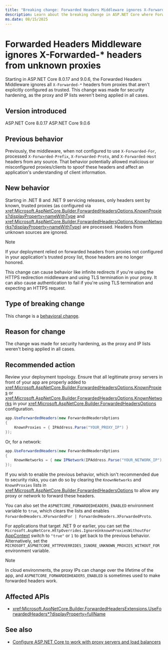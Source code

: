 ```yaml
---
title: "Breaking change: Forwarded Headers Middleware ignores X-Forwarded-* headers from unknown proxies"
description: Learn about the breaking change in ASP.NET Core where Forwarded Headers Middleware now ignores headers from proxies that aren't explicitly configured as trusted.
ms.date: 08/15/2025
---
```

# Forwarded Headers Middleware ignores X-Forwarded-* headers from unknown proxies

Starting in ASP.NET Core 8.0.17 and 9.0.6, the Forwarded Headers Middleware ignores all `X-Forwarded-*` headers from proxies that aren't explicitly configured as trusted. This change was made for security hardening, as the proxy and IP lists weren't being applied in all cases.

## Version introduced

ASP.NET Core 8.0.17
ASP.NET Core 9.0.6

## Previous behavior

Previously, the middleware, when not configured to use `X-Forwarded-For`, processed `X-Forwarded-Prefix`, `X-Forwarded-Proto`, and `X-Forwarded-Host` headers from any source. That behavior potentially allowed malicious or misconfigured proxies/clients to spoof these headers and affect an application's understanding of client information.

## New behavior

Starting in .NET 8 and .NET 9 servicing releases, only headers sent by known, trusted proxies (as configured via <xref:Microsoft.AspNetCore.Builder.ForwardedHeadersOptions.KnownProxies?displayProperty=nameWithType> and <xref:Microsoft.AspNetCore.Builder.ForwardedHeadersOptions.KnownNetworks?displayProperty=nameWithType>) are processed. Headers from unknown sources are ignored.

> [!NOTE]
> If your deployment relied on forwarded headers from proxies not configured in your application's trusted proxy list, those headers are no longer honored.

This change can cause behavior like infinite redirects if you're using the HTTPS redirection middleware and using TLS termination in your proxy. It can also cause authentication to fail if you're using TLS termination and expecting an HTTPS request.

## Type of breaking change

This change is a [behavioral change](../../categories.md#behavioral-change).

## Reason for change

The change was made for security hardening, as the proxy and IP lists weren't being applied in all cases.

## Recommended action

Review your deployment topology. Ensure that all legitimate proxy servers in front of your app are properly added to <xref:Microsoft.AspNetCore.Builder.ForwardedHeadersOptions.KnownProxies> or <xref:Microsoft.AspNetCore.Builder.ForwardedHeadersOptions.KnownNetworks> in your <xref:Microsoft.AspNetCore.Builder.ForwardedHeadersOptions> configuration.

```csharp
app.UseForwardedHeaders(new ForwardedHeadersOptions
{
    KnownProxies = { IPAddress.Parse("YOUR_PROXY_IP") }
});
```

Or, for a network:

```csharp
app.UseForwardedHeaders(new ForwardedHeadersOptions
{
    KnownNetworks = { new IPNetwork(IPAddress.Parse("YOUR_NETWORK_IP"), PREFIX_LENGTH) }
});
```

If you wish to enable the previous behavior, which isn't recommended due to security risks, you can do so by clearing the `KnownNetworks` and `KnownProxies` lists in <xref:Microsoft.AspNetCore.Builder.ForwardedHeadersOptions> to allow any proxy or network to forward these headers.

You can also set the `ASPNETCORE_FORWARDEDHEADERS_ENABLED` environment variable to `true`, which clears the lists and enables `ForwardedHeaders.XForwardedFor | ForwardedHeaders.XForwardedProto`.

For applications that target .NET 9 or earlier, you can set the `Microsoft.AspNetCore.HttpOverrides.IgnoreUnknownProxiesWithoutFor` [AppContext](../../../../fundamentals/runtime-libraries/system-appcontext.md) switch to `"true"` or `1` to get back to the previous behavior. Alternatively, set the `MICROSOFT_ASPNETCORE_HTTPOVERRIDES_IGNORE_UNKNOWN_PROXIES_WITHOUT_FOR` environment variable.

> [!NOTE]
> In cloud environments, the proxy IPs can change over the lifetime of the app, and `ASPNETCORE_FORWARDEDHEADERS_ENABLED` is sometimes used to make forwarded headers work.

## Affected APIs

- <xref:Microsoft.AspNetCore.Builder.ForwardedHeadersExtensions.UseForwardedHeaders*?displayProperty=fullName>

## See also

- [Configure ASP.NET Core to work with proxy servers and load balancers](/aspnet/core/host-and-deploy/proxy-load-balancer)
